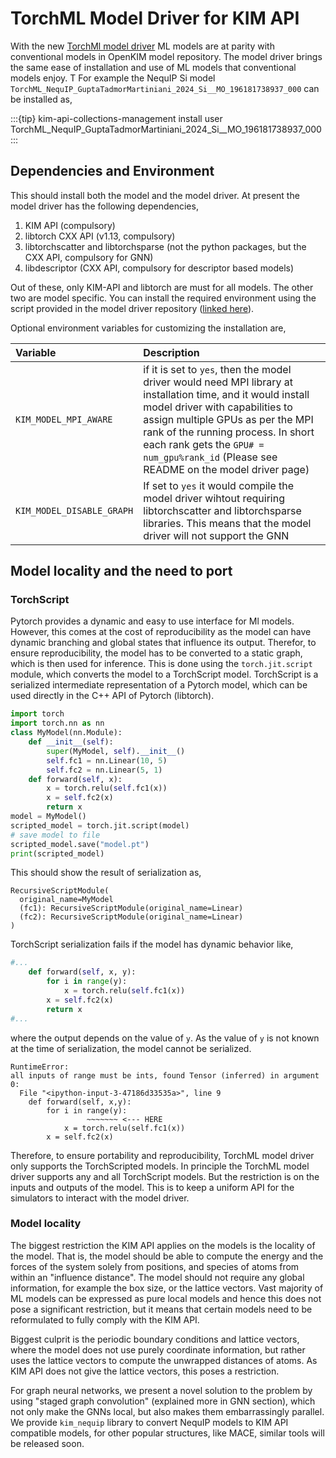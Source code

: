 # TorchML Model Driver for KIM API

With the new [TorchMl model driver](https://openkim.org/id/MD_173118614730_000) ML models are
at parity with conventional models in OpenKIM model repository. The model driver brings
the same ease of installation and use of ML models that conventional models enjoy. T
For example the NequIP Si model ` TorchML_NequIP_GuptaTadmorMartiniani_2024_Si__MO_196181738937_000`
can be installed as,

:::{tip}
kim-api-collections-management install user TorchML_NequIP_GuptaTadmorMartiniani_2024_Si\_\_MO_196181738937_000
:::

## Dependencies and Environment

This should install both the model and the model driver.
At present the model driver has the following dependencies,

1. KIM API (compulsory)
2. libtorch CXX API (v1.13, compulsory)
3. libtorchscatter and libtorchsparse (not the python packages, but the CXX API, compulsory for GNN)
4. libdescriptor (CXX API, compulsory for descriptor based models)

Out of these, only KIM-API and libtorch are must for all models. The other two are model specific.
You can install the required environment using the script provided in the model driver repository ([linked here](https://openkim.org/files/MD_173118614730_000/install_dependencies.sh)).

Optional environment variables for customizing the installation are,

| Variable                  | Description                                                                                                                                                                                                                                                                                                         |
| :------------------------ | :------------------------------------------------------------------------------------------------------------------------------------------------------------------------------------------------------------------------------------------------------------------------------------------------------------------ |
| `KIM_MODEL_MPI_AWARE`     | if it is set to `yes`, then the model driver would need MPI library at installation time, and it would install model driver with capabilities to assign multiple GPUs as per the MPI rank of the running process. In short each rank gets the `GPU# = num_gpu%rank_id` (Please see README on the model driver page) |
| `KIM_MODEL_DISABLE_GRAPH` | If set to `yes` it would compile the model driver wihtout requiring libtorchscatter and libtorchsparse libraries. This means that the model driver will not support the GNN                                                                                                                                         |

## Model locality and the need to port

### TorchScript

Pytorch provides a dynamic and easy to use interface for Ml models.
However, this comes at the cost of reproducibility as the model can have dynamic branching and global states that influence its output.
Therefor, to ensure reproducibility, the model has to be converted to a static graph, which is then used for inference.
This is done using the `torch.jit.script` module, which converts the model to a TorchScript model.
TorchScript is a serialized intermediate representation of a Pytorch model, which can be used directly in the C++ API of Pytorch (libtorch).

```python
import torch
import torch.nn as nn
class MyModel(nn.Module):
    def __init__(self):
        super(MyModel, self).__init__()
        self.fc1 = nn.Linear(10, 5)
        self.fc2 = nn.Linear(5, 1)
    def forward(self, x):
        x = torch.relu(self.fc1(x))
        x = self.fc2(x)
        return x
model = MyModel()
scripted_model = torch.jit.script(model)
# save model to file
scripted_model.save("model.pt")
print(scripted_model)
```

This should show the result of serialization as,

```text
RecursiveScriptModule(
  original_name=MyModel
  (fc1): RecursiveScriptModule(original_name=Linear)
  (fc2): RecursiveScriptModule(original_name=Linear)
)
```

TorchScript serialization fails if the model has dynamic behavior like,

```python
#...
    def forward(self, x, y):
        for i in range(y):
            x = torch.relu(self.fc1(x))
        x = self.fc2(x)
        return x
#...
```

where the output depends on the value of `y`. As the value of `y` is not known at the time of serialization, the model cannot be serialized.

```text
RuntimeError:
all inputs of range must be ints, found Tensor (inferred) in argument 0:
  File "<ipython-input-3-47186d33535a>", line 9
    def forward(self, x,y):
        for i in range(y):
                 ~~~~~~~ <--- HERE
            x = torch.relu(self.fc1(x))
        x = self.fc2(x)
```

Therefore, to ensure portability and reproducibility, TorchML model driver only supports
the TorchScripted models.
In principle the TorchML model driver supports any and all TorchScript models. But
the restriction is on the inputs and outputs of the model. This is to keep a uniform
API for the simulators to interact with the model driver.

### Model locality

The biggest restriction the KIM API applies on the models is the locality of the model.
That is, the model should be able to compute the energy and the forces of the system
solely from positions, and species of atoms from within an "influence distance". The
model should not require any global information, for example the box size, or the lattice
vectors. Vast majority of ML models can be expressed as pure local models and hence this
does not pose a significant restriction, but it means that certain models need to be
reformulated to fully comply with the KIM API.

Biggest culprit is the periodic boundary conditions and lattice vectors, where the model
does not use purely coordinate information, but rather uses the lattice vectors to compute
the unwrapped distances of atoms. As KIM API does not give the lattice vectors, this
poses a restriction.

For graph neural networks, we present a novel solution to the problem by using
"staged graph convolution" (explained more in GNN section), which not only make the GNNs local, but also makes them
embarrassingly parallel. We provide `kim_nequip` library to convert NequIP models to
KIM API compatible models, for other popular structures, like MACE, similar tools will
be released soon.
